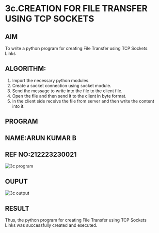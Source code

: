 # 3c.CREATION FOR FILE TRANSFER USING TCP SOCKETS
## AIM
To write a python program for creating File Transfer using TCP Sockets Links
## ALGORITHM:
1. Import the necessary python modules.
2. Create a socket connection using socket module.
3. Send the message to write into the file to the client file.
4. Open the file and then send it to the client in byte format.
5. In the client side receive the file from server and then write the content into it.
## PROGRAM
## NAME:ARUN KUMAR B
## REF NO:212223230021
![3c program](https://github.com/user-attachments/assets/522e46d1-e86f-46a5-ab09-984df4ef8e61)

## OUPUT
![3c output](https://github.com/user-attachments/assets/5b86b8d2-1ed9-4806-991a-00d779a24cd4)

## RESULT
Thus, the python program for creating File Transfer using TCP Sockets Links was 
successfully created and executed.
